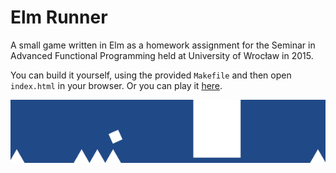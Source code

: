 Elm Runner
==========

A small game written in Elm as a homework assignment for the Seminar in Advanced Functional Programming held at University of Wrocław in 2015.

You can build it yourself, using the provided `Makefile` and then open `index.html` in your browser. Or you can play it [here](http://mkacz91.github.io/elm-runner).

![Screenshot](screenshot.png)
